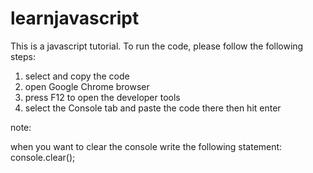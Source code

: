 # learnjavascript
This is a javascript tutorial.
To run the code, please follow the following steps:
  1) select and copy the code
  2) open Google Chrome browser
  3) press F12 to open the developer tools
  4) select the Console tab and paste the code there then hit enter

note:

when you want to clear the console write the following statement:
console.clear();
